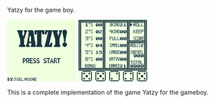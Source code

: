 Yatzy for the game boy.

![](./images/titlescreen.png)
![](./images/screen.png)

This is a complete implementation of the game Yatzy for the gameboy.
